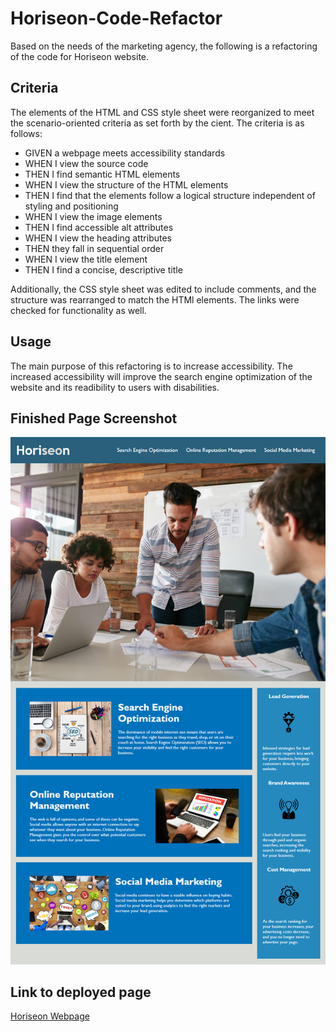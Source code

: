 # Horiseon-Code-Refactor

Based on the needs of the marketing agency, the following is a refactoring of the code for Horiseon website. 

## Criteria

The elements of the HTML and CSS style sheet were reorganized to meet the scenario-oriented criteria as set forth by the cient.
The criteria is as follows:

* GIVEN a webpage meets accessibility standards
* WHEN I view the source code
* THEN I find semantic HTML elements
* WHEN I view the structure of the HTML elements
* THEN I find that the elements follow a logical structure independent of styling and positioning
* WHEN I view the image elements
* THEN I find accessible alt attributes
* WHEN I view the heading attributes
* THEN they fall in sequential order
* WHEN I view the title element
* THEN I find a concise, descriptive title

Additionally, the CSS style sheet was edited to include comments, and the structure was rearranged to match the HTMl elements. The links were checked for functionality as well.

## Usage

The main purpose of this refactoring is to increase accessibility. The increased accessibility will improve the search engine optimization of the website and its readibility to users with disabilities.

## Finished Page Screenshot

![alt="screenshot of Hariseon webpage"](assets/images/screenshot.png)

## Link to deployed page

[Horiseon Webpage](https://cpriyam90.github.io/Horiseon-Code-Refactor/)